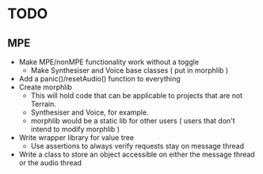 # TODO

## MPE

* Make MPE/nonMPE functionality work without a toggle
  * Make Synthesiser and Voice base classes ( put in morphlib )
* Add a panic()/resetAudio() function to everything
* Create morphlib
  * This will hold code that can be applicable to projects that are not Terrain.
  * Synthesiser and Voice, for example.
  * morphlib would be a static lib for other users ( users that don't intend to modify morphlib )
* Write wrapper library for value tree
  * Use assertions to always verify requests stay on message thread
* Write a class to store an object accessible on either the message thread or the audio thread
